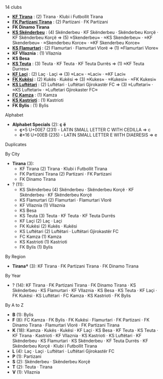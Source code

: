 14 clubs

- [**KF Tirana**](https://en.wikipedia.org/wiki/KF_Tirana) : (2) Tirana · Klubi i Futbollit Tirana
- [**FK Partizani Tirana**](https://en.wikipedia.org/wiki/FK_Partizani_Tirana) : (2) Partizani · FK Partizani
- **FK Dinamo Tirana**
- [**KS Skënderbeu**](https://en.wikipedia.org/wiki/KF_Skënderbeu_Korçë) : (4) Skënderbeu · KF Skënderbeu · Skënderbeu Korçë · KF Skënderbeu Korçë ⇒ (5) ≈Skenderbeu≈ · ≈KS Skenderbeu≈ · ≈KF Skenderbeu≈ · ≈Skenderbeu Korce≈ · ≈KF Skenderbeu Korce≈
- [**KS Flamurtari**](https://en.wikipedia.org/wiki/Flamurtari_Vlorë) : (2) Flamurtari · Flamurtari Vlorë ⇒ (1) ≈Flamurtari Vlore≈
- **KF Vllaznia** : (1) Vllaznia
- **KS Besa**
- [**KS Teuta**](https://en.wikipedia.org/wiki/KF_Teuta_Durrës) : (3) Teuta · KF Teuta · KF Teuta Durrës ⇒ (1) ≈KF Teuta Durres≈
- [**KF Laçi**](https://en.wikipedia.org/wiki/KF_Laçi) : (2) Laç · Laçi ⇒ (3) ≈Lac≈ · ≈Laci≈ · ≈KF Laci≈
- [**FK Kukësi**](https://en.wikipedia.org/wiki/FK_Kukësi) : (2) Kukës · Kukësi ⇒ (3) ≈Kukes≈ · ≈Kukesi≈ · ≈FK Kukesi≈
- [**KS Luftëtari**](https://en.wikipedia.org/wiki/Luftëtari_Gjirokastër_FC) : (2) Luftëtari · Luftëtari Gjirokastër FC ⇒ (3) ≈Luftetari≈ · ≈KS Luftetari≈ · ≈Luftetari Gjirokaster FC≈
- [**FC Kamza**](https://en.wikipedia.org/wiki/FC_Kamza) : (1) Kamza
- [**KS Kastrioti**](https://en.wikipedia.org/wiki/KS_Kastrioti) : (1) Kastrioti
- **FK Bylis** : (1) Bylis




Alphabet

- **Alphabet Specials** (2):  **ç**  **ë** 
  - **ç**×5 U+00E7 (231) - LATIN SMALL LETTER C WITH CEDILLA ⇒ c
  - **ë**×16 U+00EB (235) - LATIN SMALL LETTER E WITH DIAERESIS ⇒ e




Duplicates





By City

- **Tirana** (3): 
  - KF Tirana  (2) Tirana · Klubi i Futbollit Tirana
  - FK Partizani Tirana  (2) Partizani · FK Partizani
  - FK Dinamo Tirana 
- ? (11): 
  - KS Skënderbeu  (4) Skënderbeu · Skënderbeu Korçë · KF Skënderbeu · KF Skënderbeu Korçë
  - KS Flamurtari  (2) Flamurtari · Flamurtari Vlorë
  - KF Vllaznia  (1) Vllaznia
  - KS Besa 
  - KS Teuta  (3) Teuta · KF Teuta · KF Teuta Durrës
  - KF Laçi  (2) Laç · Laçi
  - FK Kukësi  (2) Kukës · Kukësi
  - KS Luftëtari  (2) Luftëtari · Luftëtari Gjirokastër FC
  - FC Kamza  (1) Kamza
  - KS Kastrioti  (1) Kastrioti
  - FK Bylis  (1) Bylis




By Region

- **Tirana†** (3):   KF Tirana · FK Partizani Tirana · FK Dinamo Tirana




By Year

- ? (14):   KF Tirana · FK Partizani Tirana · FK Dinamo Tirana · KS Skënderbeu · KS Flamurtari · KF Vllaznia · KS Besa · KS Teuta · KF Laçi · FK Kukësi · KS Luftëtari · FC Kamza · KS Kastrioti · FK Bylis






By A to Z

- **B** (1): Bylis
- **F** (8): FC Kamza · FK Bylis · FK Kukësi · Flamurtari · FK Partizani · FK Dinamo Tirana · Flamurtari Vlorë · FK Partizani Tirana
- **K** (18): Kamza · Kukës · Kukësi · KF Laçi · KS Besa · KF Teuta · KS Teuta · KF Tirana · Kastrioti · KF Vllaznia · KS Kastrioti · KS Luftëtari · KF Skënderbeu · KS Flamurtari · KS Skënderbeu · KF Teuta Durrës · KF Skënderbeu Korçë · Klubi i Futbollit Tirana
- **L** (4): Laç · Laçi · Luftëtari · Luftëtari Gjirokastër FC
- **P** (1): Partizani
- **S** (2): Skënderbeu · Skënderbeu Korçë
- **T** (2): Teuta · Tirana
- **V** (1): Vllaznia




